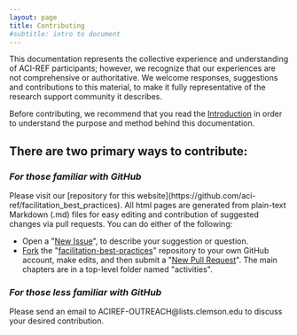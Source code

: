 ```yaml
---
layout: page
title: Contributing
#subtitle: intro to document
---
```


This documentation represents the collective experience and understanding 
of ACI-REF participants; however, we recognize that our experiences are 
not comprehensive or authoritative. We welcome responses, suggestions and 
contributions to this material, to make it fully representative of the 
research support community it describes.  

Before contributing, we recommend that 
you read the [Introduction](http://aci-ref.github.io/facilitation_best_practices/introduction) in 
order to understand the purpose and method behind this documentation.  

<h2>There are two primary ways to contribute:</h2> 

<h3><i>For those familiar with GitHub</i></h3>
Please visit our 
[repository for this website](https://github.com/aci-ref/facilitation_best_practices). 
All html pages are generated from plain-text Markdown (.md) files for easy editing and 
contribution of suggested changes via pull requests. You can do either of the following:

* Open a "[New Issue](https://help.github.com/articles/creating-an-issue/)", to describe your suggestion or question. 
* [Fork](https://help.github.com/articles/fork-a-repo/) the "[facilitation-best-practices](https://github.com/aci-ref/facilitation_best_practices)" repository to your own GitHub account, make edits, and then submit a "[New Pull Request](https://github.com/aci-ref/facilitation_best_practices/pulls)". The main chapters are in a top-level folder named "activities".

<h3><i>For those less familiar with GitHub</i></h3>
Please send an email to ACIREF-OUTREACH@lists.clemson.edu to discuss your 
desired contribution.
